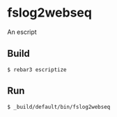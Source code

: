 fslog2webseq
=====

An escript

Build
-----

    $ rebar3 escriptize

Run
---

    $ _build/default/bin/fslog2webseq
